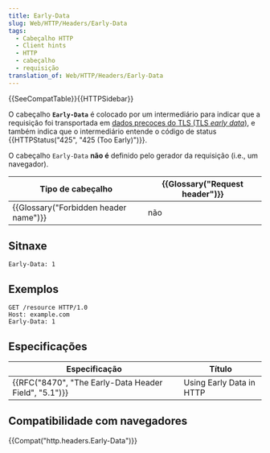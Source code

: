 ```yaml
---
title: Early-Data
slug: Web/HTTP/Headers/Early-Data
tags:
  - Cabeçalho HTTP
  - Client hints
  - HTTP
  - cabeçalho
  - requisição
translation_of: Web/HTTP/Headers/Early-Data
---
```

{{SeeCompatTable}}{{HTTPSidebar}}

O cabeçalho **`Early-Data`** é colocado por um intermediário para indicar que a requisição foi transportada em [dados precoces do TLS (TLS _early data_)](/pt-BR/docs/Web/Security/Transport_Layer_Security#TLS_1.3), e também indica que o intermediário entende o código de status {{HTTPStatus("425", "425 (Too Early)")}}.

O cabeçalho `Early-Data` **não é** definido pelo gerador da requisição (i.e., um navegador).

| Tipo de cabeçalho                                | {{Glossary("Request header")}} |
| ------------------------------------------------ | ---------------------------------------- |
| {{Glossary("Forbidden header name")}} | não                                      |

## Sitnaxe

    Early-Data: 1

## Exemplos

    GET /resource HTTP/1.0
    Host: example.com
    Early-Data: 1

## Especificações

| Especificação                                                            | Título                   |
| ------------------------------------------------------------------------ | ------------------------ |
| {{RFC("8470", "The Early-Data Header Field", "5.1")}} | Using Early Data in HTTP |

## Compatibilidade com navegadores

{{Compat("http.headers.Early-Data")}}
